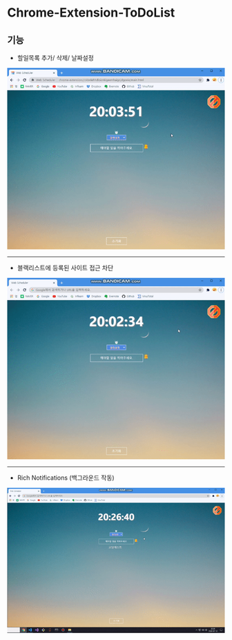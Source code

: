 # Chrome-Extension-ToDoList

## 기능

* 할일목록 추가/ 삭제/ 날짜설정

![](addTodo.gif)
- - -
* 블랙리스트에 등록된 사이트 접근 차단

![](siteBlock.gif)
- - -
* Rich Notifications (백그라운드 작동)

![](notification.gif)

